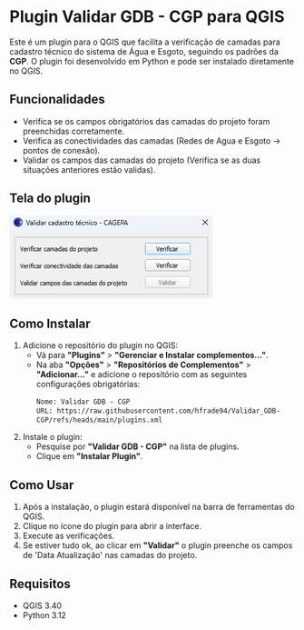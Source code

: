 # Plugin Validar GDB - CGP para QGIS

Este é um plugin para o QGIS que facilita a verificação de camadas para cadastro técnico do sistema de Água e Esgoto, seguindo os padrões da **CGP**. O plugin foi desenvolvido em Python e pode ser instalado diretamente no QGIS.

## Funcionalidades

- Verifica se os campos obrigatórios das camadas do projeto foram preenchidas corretamente.
- Verifica as conectividades das camadas (Redes de Agua e Esgoto -> pontos de conexão).
- Validar os campos das camadas do projeto (Verifica se as duas situações anteriores estão validas).

## Tela do plugin

![Interface do Plugin Validar GDB - CGP](images/tela-plugin.png)

## Como Instalar

1. Adicione o repositório do plugin no QGIS:
   - Vá para **"Plugins"** > **"Gerenciar e Instalar complementos..."**.
   - Na aba **"Opções"** > **"Repositórios de Complementos"** > **"Adicionar..."** e adicione o repositório com as seguintes configurações obrigatórias:
     ```
     Nome: Validar GDB - CGP
     URL: https://raw.githubusercontent.com/hfrade94/Validar_GDB-CGP/refs/heads/main/plugins.xml
     ```
2. Instale o plugin:
   - Pesquise por **"Validar GDB - CGP"** na lista de plugins.
   - Clique em **"Instalar Plugin"**.

## Como Usar

1. Após a instalação, o plugin estará disponível na barra de ferramentas do QGIS.
2. Clique no ícone do plugin para abrir a interface.
3. Execute as verificações.
4. Se estiver tudo ok, ao clicar em **"Validar"** o plugin preenche os campos de 'Data Atualização' nas camadas do projeto.

## Requisitos

- QGIS 3.40
- Python 3.12
